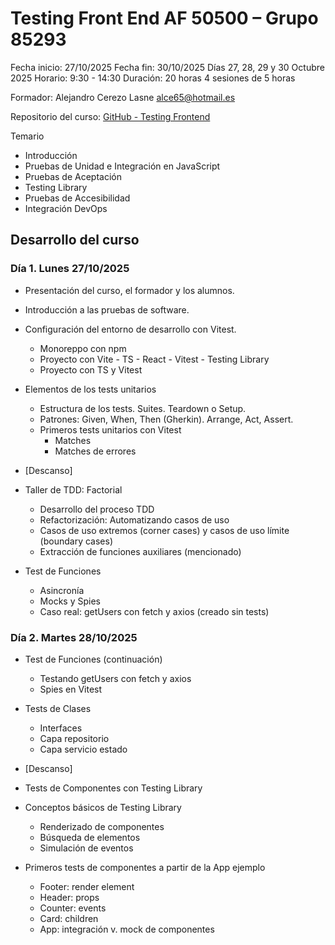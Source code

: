 # Testing Front End AF 50500 – Grupo 85293

Fecha inicio: 27/10/2025
Fecha fin: 30/10/2025
Días 27, 28, 29 y 30 Octubre 2025
Horario: 9:30 - 14:30
Duración: 20 horas 4 sesiones de 5 horas

Formador: Alejandro Cerezo Lasne
<alce65@hotmail.es>

Repositorio del curso: [GitHub - Testing Frontend](https://github.com/IconoTC/Testing-Front-End-AF-50500-Grupo-85293)

Temario

- Introducción
- Pruebas de Unidad e Integración en JavaScript
- Pruebas de Aceptación
- Testing Library
- Pruebas de Accesibilidad
- Integración DevOps

## Desarrollo del curso

### Día 1. Lunes 27/10/2025

- Presentación del curso, el formador y los alumnos.
- Introducción a las pruebas de software.
- Configuración del entorno de desarrollo con Vitest.
  - Monoreppo con npm
  - Proyecto con Vite - TS - React - Vitest - Testing Library
  - Proyecto con TS y Vitest
- Elementos de los tests unitarios

  - Estructura de los tests. Suites. Teardown o Setup.
  - Patrones: Given, When, Then (Gherkin). Arrange, Act, Assert.
  - Primeros tests unitarios con Vitest
    - Matches
    - Matches de errores

- [Descanso]

- Taller de TDD: Factorial
  - Desarrollo del proceso TDD
  - Refactorización: Automatizando casos de uso
  - Casos de uso extremos (corner cases) y casos de uso límite (boundary cases)
  - Extracción de funciones auxiliares (mencionado)
- Test de Funciones
  - Asincronía
  - Mocks y Spies
  - Caso real: getUsers con fetch y axios (creado sin tests)

### Día 2. Martes 28/10/2025

- Test de Funciones (continuación)
  - Testando getUsers con fetch y axios
  - Spies en Vitest
- Tests de Clases

  - Interfaces
  - Capa repositorio
  - Capa servicio estado

- [Descanso]

- Tests de Componentes con Testing Library
- Conceptos básicos de Testing Library
  - Renderizado de componentes
  - Búsqueda de elementos
  - Simulación de eventos
- Primeros tests de componentes a partir de la App ejemplo
  - Footer: render element
  - Header: props
  - Counter: events
  - Card: children
  - App: integración v. mock de componentes

<!--
### Día 3. Miércoles 29/10/2025

- Nuevo proyecto

-->

